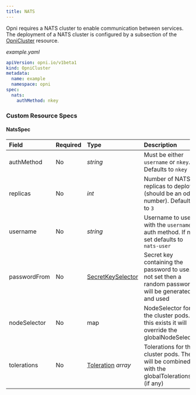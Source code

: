 ```yaml
---
title: NATS
---
```


Opni requires a NATS cluster to enable communication between services. The deployment of a NATS cluster is configured by a subsection of the [OpniCluster](../opnicluster) resource.

*example.yaml*
```yaml
apiVersion: opni.io/v1beta1
kind: OpniCluster
metadata:
  name: example
  namespace: opni
spec:
  nats:
    authMethod: nkey
```

### Custom Resource Specs

#### NatsSpec

| Field | Required | Type | Description |
|:------|:---------|:-----|:------------|
| authMethod | No | *string* | Must be either `username` or `nkey`.  Defaults to `nkey` |
| replicas | No | *int* | Number of NATS replicas to deploy (should be an odd number).  Defaults to `3` |
| username | No | *string* | Username to use with the `username` auth method.  If not set defaults to `nats-user` |
| passwordFrom | No | [SecretKeySelector](https://kubernetes.io/docs/reference/generated/kubernetes-api/v1.22/#secretkeyselector-v1-core) | Secret key containing the password to use.  If not set then a random password will be generated and used |
| nodeSelector | No | map | NodeSelector for the cluster pods.  If this exists it will override the globalNodeSelector |
| tolerations | No | [Toleration](https://kubernetes.io/docs/reference/generated/kubernetes-api/v1.22/#toleration-v1-core) *array* | Tolerations for the cluster pods.  These will be combined with the globalTolerations (if any) |